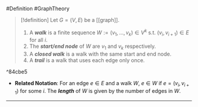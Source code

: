 #Definition #GraphTheory 

> [!definition]
> Let $G=(V,E)$ be a [[graph]]. 
> 1. A ***walk*** is a finite sequence $W:=(v_{1},\dots,v_{k})\in V^k$ s.t. $(v_{i},v_{i+1})\in E$ for all $i$. 
> 2. The ***start/end node*** of $W$ are $v_{1}$ and $v_{k}$ respectively. 
> 3. A ***closed walk*** is a walk with the same start and end node.
> 4. A ***trail*** is a walk that uses each edge only once.

^84cbe5

- **Related Notation**: For an edge $e\in E$ and a walk $W$, $e\in W$ if $e=(v_{i},v_{i+1})$ for some $i$. The ***length*** of $W$ is given by the number of edges in $W$.
---
